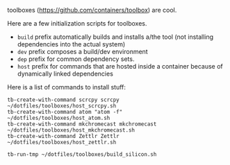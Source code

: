 toolboxes (https://github.com/containers/toolbox) are cool.

Here are a few initialization scripts for toolboxes.

* `build` prefix automatically builds and installs a/the tool (not installing dependencies into the actual system)
* `dev` prefix composes a build/dev environment
* `dep` prefix for common dependency sets.
* `host` prefix for commands that are hosted inside a container because of dynamically linked dependencies



Here is a list of commands to install stuff:

```
tb-create-with-command scrcpy scrcpy ~/dotfiles/toolboxes/host_scrcpy.sh
tb-create-with-command atom "atom -f" ~/dotfiles/toolboxes/host_atom.sh
tb-create-with-command mkchromecast mkchromecast ~/dotfiles/toolboxes/host_mkchromecast.sh
tb-create-with-command Zettlr Zettlr ~/dotfiles/toolboxes/host_zettlr.sh

tb-run-tmp ~/dotfiles/toolboxes/build_silicon.sh
```
